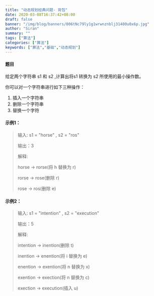 ```yaml
---
title: "动态规划经典问题- 背包"
date: 2020-03-08T16:37:42+08:00
draft: false
banner: "/img/blog/banners/006tNc79ly1g1wrwnznblj31400u0x6p.jpg"
author: "Siran"
summary: ""
tags: ["算法"]
categories: ["算法"]
keywords: ["算法","基础","动态规划"]
---
```

#### 题目
给定两个字符串 s1 和 s2 ,计算出将s1 转换为 s2 所使用的最小操作数。

你可以对一个字符串进行如下三种操作：
1. 插入一个字符串
2. 删除一个字符串
3. 替换一个字符

#### 示例1：
>输入: s1 = "horse" , s2 = "ros"
>
>输出：3
>
>解释:
>
>horse -> rorse(将 h 替换为 r)
>
>rorse -> rose(删除 r)
>
>rose -> ros(删除 e)

#### 示例2：
>输入: s1 = "intention" , s2 = "execution"
>
>输出：5
>
>解释:
>
>intention -> inention(删除 t)
>
>inention -> enention(将 i 替换为 e)
>
>enention -> exention(将 n 替换为 x)
>
>exention -> exection(将 n 替换为 c)
>
>exection -> execution(插入 u)
